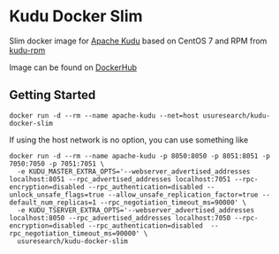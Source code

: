 # Kudu Docker Slim
Slim docker image for [Apache Kudu](https://github.com/apache/kudu) based on CentOS 7
and RPM from [kudu-rpm](https://github.com/MartinWeindel/kudu-rpm)

Image can be found on [DockerHub](https://hub.docker.com/r/usuresearch/kudu-docker-slim/)

## Getting Started

```
docker run -d --rm --name apache-kudu --net=host usuresearch/kudu-docker-slim
```

If using the host network is no option, you can use something like
```
docker run -d --rm --name apache-kudu -p 8050:8050 -p 8051:8051 -p 7050:7050 -p 7051:7051 \
  -e KUDU_MASTER_EXTRA_OPTS='--webserver_advertised_addresses localhost:8051 --rpc_advertised_addresses localhost:7051 --rpc-encryption=disabled --rpc_authentication=disabled --unlock_unsafe_flags=true --allow_unsafe_replication_factor=true --default_num_replicas=1 --rpc_negotiation_timeout_ms=90000' \
  -e KUDU_TSERVER_EXTRA_OPTS='--webserver_advertised_addresses localhost:8050 --rpc_advertised_addresses localhost:7050 --rpc-encryption=disabled --rpc_authentication=disabled  --rpc_negotiation_timeout_ms=90000' \
  usuresearch/kudu-docker-slim
 ```
  
  
  
  
  
  
  
